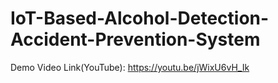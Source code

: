 # IoT-Based-Alcohol-Detection-Accident-Prevention-System
Demo Video Link(YouTube): https://youtu.be/jWixU6vH_Ik
